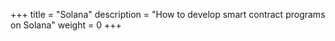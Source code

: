 +++
title = "Solana"
description = "How to develop smart contract programs on Solana"
weight = 0
+++
